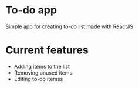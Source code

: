 # To-do app

Simple app for creating to-do list made with ReactJS

# Current features
- Adding items to the list
- Removing unused items
- Editing to-do itemss